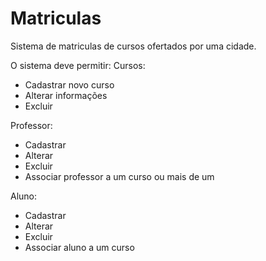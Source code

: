 # Matriculas

Sistema de matriculas de cursos ofertados por uma cidade.

O sistema deve permitir:
Cursos:
- Cadastrar novo curso
- Alterar informações
- Excluir

Professor:
- Cadastrar
- Alterar
- Excluir
- Associar professor a um curso ou mais de um

Aluno:
- Cadastrar
- Alterar
- Excluir
- Associar aluno a um curso
